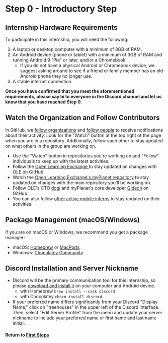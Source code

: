 # Step 0 - Introductory Step

## Internship Hardware Requirements

To participate in this internship, you will need the following:

1. A laptop or desktop computer with a minimum of 8GB of RAM.
2. An Android device (phone or tablet) with a minimum of 3GB of RAM and running Android 9 "Pie" or later, and/or a Chromebook.
   - If you do not have a physical Android or Chromebook device, we suggest asking around to see if a friend or family member has an old Android phone they no longer use.
3. A stable internet connection.

**Once you have confirmed that you meet the aforementioned requirements, please say hi to everyone in the Discord channel and let us know that you have reached Step 0.**

## Watch the Organization and Follow Contributors

In GitHub, we [follow organizations](https://docs.github.com/en/get-started/exploring-projects-on-github/following-organizations) and [follow people](https://docs.github.com/en/get-started/exploring-projects-on-github/following-people) to receive notifications about their activity. Look for the "Watch" button at the top right of the page when you are in a repository. Additionally, follow each other to stay updated on what others in the group are working on.

- Use the "Watch" button in repositories you're working on and "Follow" individuals to keep up with the latest activities.
- Follow the [Open Learning Exchange
](https://github.com/open-learning-exchange) to stay updated on changes with OLE on GitHub.
- Watch the [Open Learning Exchange's myPlanet repository](https://github.com/open-learning-exchange/myplanet) to stay updated on changes with the main repository you'll be working on.
- Follow OLE's CTO [dogi](https://github.com/dogi) and myPlanet's core developer [Gideon](https://github.com/Okuro3499) on GitHub.
- You can also follow [other active mobile interns](mi-team.md) to stay updated on their activities.

## Package Management (macOS/Windows)

If you are on macOS or Windows, we recommend you get a package manager:

- macOS: [Homebrew](https://brew.sh/) or [MacPorts](https://www.macports.org/)
- Windows: [Chocolatey Community](https://community.chocolatey.org/)

## Discord Installation and Server Nickname

- Discord will be the primary communication tool for this internship, so please [download and install it](https://discord.com/download) on your computer and Android device.
   - with Homebrew `brew install --cask discord`
   - with Chocolatey `choco install discord`
- If your preferred name differs significantly from your Discord "Display Name," click on "treehouses" in the upper left of the Discord interface. Then, select "Edit Server Profile" from the menu and update your server nickname to include your preferred name or first name and last name initial.

#### Return to [First Steps](mi-10-steps.md#Step_0_-_Introductory_Step)
